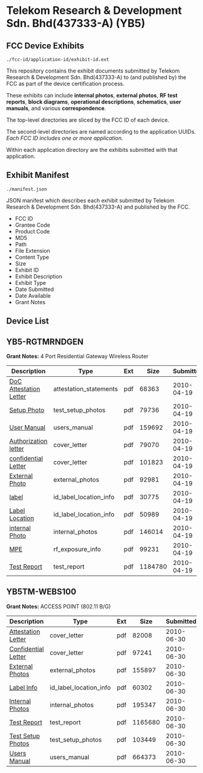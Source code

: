 # Telekom Research & Development Sdn. Bhd(437333-A) (YB5)
## FCC Device Exhibits

```
./fcc-id/application-id/exhibit-id.ext
```

This repository contains the exhibit documents submitted by Telekom Research & Development Sdn. Bhd(437333-A) to (and published by) the FCC as part of the device certification process.

These exhibits can include **internal photos**, **external photos**, **RF test reports**, **block diagrams**, **operational descriptions**, **schematics**, **user manuals**, and various **correspondence**.

The top-level directories are sliced by the FCC ID of each device.

The second-level directories are named according to the application UUIDs. *Each FCC ID includes one or more application.*

Within each application directory are the exhibits submitted with that application. 

## Exhibit Manifest

```
./manifest.json
```

JSON manifest which describes each exhibit submitted by Telekom Research & Development Sdn. Bhd(437333-A) and published by the FCC.

- FCC ID
- Grantee Code
- Product Code
- MD5
- Path
- File Extension
- Content Type
- Size
- Exhibit ID
- Exhibit Description
- Exhibit Type
- Date Submitted
- Date Available
- Grant Notes

## Device List
## YB5-RGTMRNDGEN
**Grant Notes:** 4 Port Residential Gateway Wireless Router

| Description | Type | Ext | Size | Submitted | Available |
| ----------- | ---- | --- | ---- | --------- | --------- |
| [DoC Attestation Letter](YB5-RGTMRNDGEN/0176dcab11e44f1dc05a74d86e30f3fd/1269393.pdf) | attestation_statements | pdf | 68363 | 2010-04-19 | 2010-04-19 |
| [Setup Photo](YB5-RGTMRNDGEN/0176dcab11e44f1dc05a74d86e30f3fd/1269400.pdf) | test_setup_photos | pdf | 79736 | 2010-04-19 | 2010-04-19 |
| [User Manual](YB5-RGTMRNDGEN/0176dcab11e44f1dc05a74d86e30f3fd/1269401.pdf) | users_manual | pdf | 159692 | 2010-04-19 | 2010-04-19 |
| [Authorization letter](YB5-RGTMRNDGEN/0176dcab11e44f1dc05a74d86e30f3fd/1269391.pdf) | cover_letter | pdf | 79070 | 2010-04-19 | 2010-04-19 |
| [confidential Letter](YB5-RGTMRNDGEN/0176dcab11e44f1dc05a74d86e30f3fd/1269392.pdf) | cover_letter | pdf | 101823 | 2010-04-19 | 2010-04-19 |
| [External Photo](YB5-RGTMRNDGEN/0176dcab11e44f1dc05a74d86e30f3fd/1269394.pdf) | external_photos | pdf | 92981 | 2010-04-19 | 2010-04-19 |
| [label](YB5-RGTMRNDGEN/0176dcab11e44f1dc05a74d86e30f3fd/1269395.pdf) | id_label_location_info | pdf | 30775 | 2010-04-19 | 2010-04-19 |
| [Label Location](YB5-RGTMRNDGEN/0176dcab11e44f1dc05a74d86e30f3fd/1269396.pdf) | id_label_location_info | pdf | 50989 | 2010-04-19 | 2010-04-19 |
| [internal Photo](YB5-RGTMRNDGEN/0176dcab11e44f1dc05a74d86e30f3fd/1269397.pdf) | internal_photos | pdf | 146014 | 2010-04-19 | 2010-04-19 |
| [MPE](YB5-RGTMRNDGEN/0176dcab11e44f1dc05a74d86e30f3fd/1269398.pdf) | rf_exposure_info | pdf | 99231 | 2010-04-19 | 2010-04-19 |
| [Test Report](YB5-RGTMRNDGEN/0176dcab11e44f1dc05a74d86e30f3fd/1269399.pdf) | test_report | pdf | 1184780 | 2010-04-19 | 2010-04-19 |
## YB5TM-WEBS100
**Grant Notes:** ACCESS POINT (802.11 B/G)

| Description | Type | Ext | Size | Submitted | Available |
| ----------- | ---- | --- | ---- | --------- | --------- |
| [Attestation Letter](YB5TM-WEBS100/055aa8be8348bb5a5ed97ed9b9d8ee81/1303772.pdf) | cover_letter | pdf | 82008 | 2010-06-30 | 2010-07-01 |
| [Confidential Letter](YB5TM-WEBS100/055aa8be8348bb5a5ed97ed9b9d8ee81/1303773.pdf) | cover_letter | pdf | 97241 | 2010-06-30 | 2010-07-01 |
| [External Photos](YB5TM-WEBS100/055aa8be8348bb5a5ed97ed9b9d8ee81/1303774.pdf) | external_photos | pdf | 155897 | 2010-06-30 | 2010-07-01 |
| [Label Info](YB5TM-WEBS100/055aa8be8348bb5a5ed97ed9b9d8ee81/1303775.pdf) | id_label_location_info | pdf | 60302 | 2010-06-30 | 2010-07-01 |
| [Internal Photos](YB5TM-WEBS100/055aa8be8348bb5a5ed97ed9b9d8ee81/1303776.pdf) | internal_photos | pdf | 195347 | 2010-06-30 | 2010-07-01 |
| [Test Report](YB5TM-WEBS100/055aa8be8348bb5a5ed97ed9b9d8ee81/1303777.pdf) | test_report | pdf | 1165680 | 2010-06-30 | 2010-07-01 |
| [Test Setup Photos](YB5TM-WEBS100/055aa8be8348bb5a5ed97ed9b9d8ee81/1303778.pdf) | test_setup_photos | pdf | 103449 | 2010-06-30 | 2010-07-01 |
| [Users Manual](YB5TM-WEBS100/055aa8be8348bb5a5ed97ed9b9d8ee81/1303779.pdf) | users_manual | pdf | 664373 | 2010-06-30 | 2010-07-01 |
